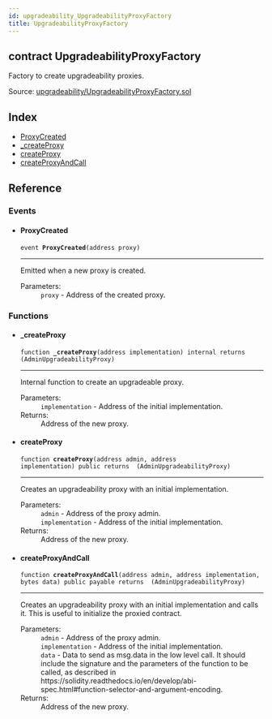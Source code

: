 ```yaml
---
id: upgradeability_UpgradeabilityProxyFactory
title: UpgradeabilityProxyFactory
---
```


<div class="contract-doc"><div class="contract"><h2 class="contract-header"><span class="contract-kind">contract</span> UpgradeabilityProxyFactory</h2><p class="description">Factory to create upgradeability proxies.</p><div class="source">Source: <a href="git+https://github.com/zeppelinos/zos/blob/v1.4.0/contracts/upgradeability/UpgradeabilityProxyFactory.sol" target="_blank">upgradeability/UpgradeabilityProxyFactory.sol</a></div></div><div class="index"><h2>Index</h2><ul><li><a href="upgradeability_UpgradeabilityProxyFactory.html#ProxyCreated">ProxyCreated</a></li><li><a href="upgradeability_UpgradeabilityProxyFactory.html#_createProxy">_createProxy</a></li><li><a href="upgradeability_UpgradeabilityProxyFactory.html#createProxy">createProxy</a></li><li><a href="upgradeability_UpgradeabilityProxyFactory.html#createProxyAndCall">createProxyAndCall</a></li></ul></div><div class="reference"><h2>Reference</h2><div class="events"><h3>Events</h3><ul><li><div class="item event"><span id="ProxyCreated" class="anchor-marker"></span><h4 class="name">ProxyCreated</h4><div class="body"><code class="signature">event <strong>ProxyCreated</strong><span>(address proxy) </span></code><hr/><div class="description"><p>Emitted when a new proxy is created.</p></div><dl><dt><span class="label-parameters">Parameters:</span></dt><dd><div><code>proxy</code> - Address of the created proxy.</div></dd></dl></div></div></li></ul></div><div class="functions"><h3>Functions</h3><ul><li><div class="item function"><span id="_createProxy" class="anchor-marker"></span><h4 class="name">_createProxy</h4><div class="body"><code class="signature">function <strong>_createProxy</strong><span>(address implementation) </span><span>internal </span><span>returns  (AdminUpgradeabilityProxy) </span></code><hr/><div class="description"><p>Internal function to create an upgradeable proxy.</p></div><dl><dt><span class="label-parameters">Parameters:</span></dt><dd><div><code>implementation</code> - Address of the initial implementation.</div></dd><dt><span class="label-return">Returns:</span></dt><dd>Address of the new proxy.</dd></dl></div></div></li><li><div class="item function"><span id="createProxy" class="anchor-marker"></span><h4 class="name">createProxy</h4><div class="body"><code class="signature">function <strong>createProxy</strong><span>(address admin, address implementation) </span><span>public </span><span>returns  (AdminUpgradeabilityProxy) </span></code><hr/><div class="description"><p>Creates an upgradeability proxy with an initial implementation.</p></div><dl><dt><span class="label-parameters">Parameters:</span></dt><dd><div><code>admin</code> - Address of the proxy admin.</div><div><code>implementation</code> - Address of the initial implementation.</div></dd><dt><span class="label-return">Returns:</span></dt><dd>Address of the new proxy.</dd></dl></div></div></li><li><div class="item function"><span id="createProxyAndCall" class="anchor-marker"></span><h4 class="name">createProxyAndCall</h4><div class="body"><code class="signature">function <strong>createProxyAndCall</strong><span>(address admin, address implementation, bytes data) </span><span>public </span><span>payable </span><span>returns  (AdminUpgradeabilityProxy) </span></code><hr/><div class="description"><p>Creates an upgradeability proxy with an initial implementation and calls it. This is useful to initialize the proxied contract.</p></div><dl><dt><span class="label-parameters">Parameters:</span></dt><dd><div><code>admin</code> - Address of the proxy admin.</div><div><code>implementation</code> - Address of the initial implementation.</div><div><code>data</code> - Data to send as msg.data in the low level call. It should include the signature and the parameters of the function to be called, as described in https://solidity.readthedocs.io/en/develop/abi-spec.html#function-selector-and-argument-encoding.</div></dd><dt><span class="label-return">Returns:</span></dt><dd>Address of the new proxy.</dd></dl></div></div></li></ul></div></div></div>
